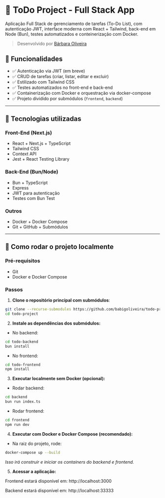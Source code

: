 # 📝 ToDo Project - Full Stack App

Aplicação Full Stack de gerenciamento de tarefas (To-Do List), com autenticação JWT, interface moderna com React + Tailwind, back-end em Node (Bun), testes automatizados e conteinerização com Docker.

> Desenvolvido por [Bárbara Oliveira](https://github.com/babigoliveira)


## 🚀 Funcionalidades

- ✅ Autenticação via JWT (em breve)
- ✅ CRUD de tarefas (criar, listar, editar e excluir)
- ✅ Estilizado com Tailwind CSS
- ✅ Testes automatizados no front-end e back-end
- ✅ Containerização com Docker e orquestração via docker-compose
- ✅ Projeto dividido por submódulos (`frontend`, `backend`)

---

## 🧱 Tecnologias utilizadas

### Front-End (Next.js)

- React + Next.js + TypeScript
- Tailwind CSS
- Context API
- Jest + React Testing Library

### Back-End (Bun/Node)

- Bun + TypeScript
- Express 
- JWT para autenticação
- Testes com Bun Test

### Outros

- Docker + Docker Compose
- Git + GitHub + Submódulos

---

## 🧪 Como rodar o projeto localmente

### Pré-requisitos

- Git
- Docker e Docker Compose

### Passos

1. **Clone o repositório principal com submódulos**:

```bash
git clone --recurse-submodules https://github.com/babigoliveira/todo-project.git
cd todo-project
```
2. **Instale as dependências dos submódulos:**

- No backend:
```bash
cd todo-backend
bun install
```
- No frontend:

```bash
cd todo-frontend
npm install
```
3. **Executar localmente sem Docker (opcional):**

- Rodar backend:

```bash
cd backend
bun run index.ts
```
- Rodar frontend:
```bash
cd frontend
npm run dev
```

4. **Executar com Docker e Docker Compose (recomendado):**

- Na raiz do projeto, rode:

```bash
docker-compose up --build
```

*Isso irá construir e iniciar os containers do backend e frontend.*

5. **Acessar a aplicação:**

Frontend estará disponível em:
http://localhost:3000

Backend estará disponível em:
http://localhost:33333 

